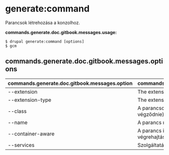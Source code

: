 # generate:command
Parancsok létrehozása a konzolhoz.

**commands.generate.doc.gitbook.messages.usage:**
```
$ drupal generate:command [options]
$ gcm  
```

## commands.generate.doc.gitbook.messages.options
commands.generate.doc.gitbook.messages.option | commands.generate.doc.gitbook.messages.details
-------|-------------
--extension | The extension name.
--extension-type | The extension type.
--class | A parancsot leíró osztály. (A 'Command' szóra kell végződnie).
--name | A parancs neve.
--container-aware | A parancs ismeri-e a drupal telepítési helyét a végrehajtáskor
--services | Szolgáltatások betöltése a tárolóból.
